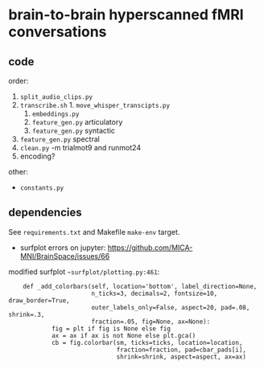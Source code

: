 # brain-to-brain hyperscanned fMRI conversations

## code

order:
1. `split_audio_clips.py`
  1. `transcribe.sh`
    1. `move_whisper_transcipts.py`
      1. `embeddings.py`
      2. `feature_gen.py` articulatory
      3. `feature_gen.py` syntactic
  2. `feature_gen.py` spectral
2. `clean.py` -m trialmot9 and runmot24
3. encoding?

other:
* `constants.py`


## dependencies
See `requirements.txt` and Makefile `make-env` target.

* surfplot errors on jupyter: https://github.com/MICA-MNI/BrainSpace/issues/66

modified surfplot `~surfplot/plotting.py:461`:
```
    def _add_colorbars(self, location='bottom', label_direction=None,   
                       n_ticks=3, decimals=2, fontsize=10, draw_border=True, 
                       outer_labels_only=False, aspect=20, pad=.08, shrink=.3, 
                       fraction=.05, fig=None, ax=None):
            fig = plt if fig is None else fig
            ax = ax if ax is not None else plt.gca()
            cb = fig.colorbar(sm, ticks=ticks, location=location, 
                              fraction=fraction, pad=cbar_pads[i], 
                              shrink=shrink, aspect=aspect, ax=ax)
 ```